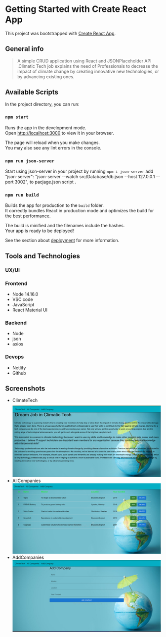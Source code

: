 # Getting Started with Create React App

This project was bootstrapped with [Create React App](https://github.com/facebook/create-react-app).

## General info

> A simple CRUD application using React and JSONPlaceholder API .Climatic Tech job explains the need of Professionals to decrease the impact of climate change by creating innovative new technologies, or by advancing existing ones.

## Available Scripts

In the project directory, you can run:

### `npm start`

Runs the app in the development mode.\
Open [http://localhost:3000](http://localhost:3000) to view it in your browser.

The page will reload when you make changes.\
You may also see any lint errors in the console.

### `npm run json-server`

Start using json-server in your project by running `npm i json-server`
add  "json-server": "json-server --watch src/Database/db.json --host 127.0.0.1 --port 3002", to pacjage.json script .

### `npm run build`

Builds the app for production to the `build` folder.\
It correctly bundles React in production mode and optimizes the build for the best performance.

The build is minified and the filenames include the hashes.\
Your app is ready to be deployed!

See the section about [deployment](https://facebook.github.io/create-react-app/docs/deployment) for more information.

## Tools and Technologies

### UX/UI

### Frontend

- Node 14.16.0
- VSC code
- JavaScript
- React Material UI

### Backend

- Node
- json
- axios

### Devops

- Netlify
- Github

## Screenshots

- ClimateTech
![Example screenshot](././public/assets/screenshotclimate.png)
- AllCompanies
![Example screenshot](././public/assets/screenshotallcompanies.png)
- AddCompanies
![Example screenshot](././public/assets/screenshotnewcompanies.png)
